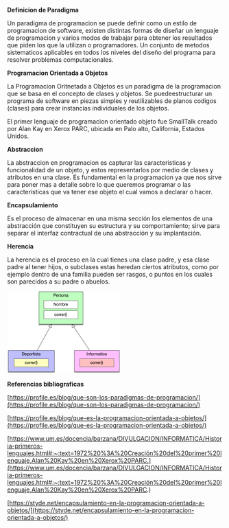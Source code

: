 __Definicion de Paradigma__

Un paradigma de programacion se puede definir como un estilo de programacion de software, existen distintas formas de diseñar un lenguaje de programacion y varios modos de trabajar para obtener los resultados que piden los que la utilizan o programadores. Un conjunto de metodos sistematicos aplicables en todos los niveles del diseño del programa para resolver problemas computacionales.

__Programacion Orientada a Objetos__

La Programacion Oritnetada a Objetos es un paradigma de la programacion que se basa en el concepto de clases y objetos. Se puedeestructurar un programa de software en piezas simples y reutilizables de planos codigos (clases) para crear instancias individuales de los objetos.

El primer lenguaje de programacion orientado objeto fue SmallTalk creado por Alan Kay en Xerox PARC, ubicada en Palo alto, California, Estados Unidos.

__Abstraccion__

La abstraccion en programacion es capturar las caracteristicas y funcionalidad de un objeto, y estos representarlos por medio de clases y atributos en una clase. Es fundamental en la programacion ya que nos sirve para poner mas a detalle sobre lo que queremos programar o las caracteristicas que va tener ese objeto el cual vamos a declarar o hacer.

__Encapsulamiento__

Es el proceso de almacenar en una misma sección los elementos de una abstracción que constituyen su estructura y su comportamiento; sirve para separar el interfaz contractual de una abstracción y su implantación.

__Herencia__

La herencia es el proceso en la cual tienes una clase padre, y esa clase padre al tener hijos, o subclases estas heredan ciertos atributos, como por ejemplo dentro de una familia pueden ser rasgos, o puntos en los cuales son parecidos a su padre o abuelos.

![](https://github.com/LuisRoldanC/ProgOO/blob/main/Herencia.png)

__Referencias bibliograficas__

[https://profile.es/blog/que-son-los-paradigmas-de-programacion/](https://profile.es/blog/que-son-los-paradigmas-de-programacion/)

[https://profile.es/blog/que-es-la-programacion-orientada-a-objetos/](https://profile.es/blog/que-es-la-programacion-orientada-a-objetos/)

[https://www.um.es/docencia/barzana/DIVULGACION/INFORMATICA/Historia-primeros-lenguajes.html#:~:text=1972%20%3A%20Creación%20del%20primer%20lenguaje,Alan%20Kay%20en%20Xerox%20PARC.](https://www.um.es/docencia/barzana/DIVULGACION/INFORMATICA/Historia-primeros-lenguajes.html#:~:text=1972%20%3A%20Creación%20del%20primer%20lenguaje,Alan%20Kay%20en%20Xerox%20PARC.)

[https://styde.net/encapsulamiento-en-la-programacion-orientada-a-objetos/](https://styde.net/encapsulamiento-en-la-programacion-orientada-a-objetos/)
